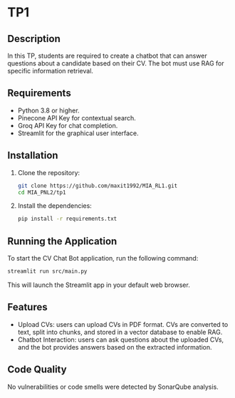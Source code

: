 # TP1

## Description

In this TP, students are required to create a chatbot that can answer questions about a candidate based on their CV.
The bot must use RAG for specific information retrieval.

## Requirements

- Python 3.8 or higher.
- Pinecone API Key for contextual search.
- Groq API Key for chat completion.
- Streamlit for the graphical user interface.

## Installation

1. Clone the repository:
    ```sh
    git clone https://github.com/maxit1992/MIA_RL1.git
    cd MIA_PNL2/tp1
    ```

2. Install the dependencies:
    ```sh
    pip install -r requirements.txt
    ```

## Running the Application

To start the CV Chat Bot application, run the following command:

```sh
streamlit run src/main.py
```

This will launch the Streamlit app in your default web browser.

## Features

- Upload CVs: users can upload CVs in PDF format. CVs are converted to text, split into chunks, and stored in a vector
  database to enable RAG.
- Chatbot Interaction: users can ask questions about the uploaded CVs, and the bot provides answers based on the
  extracted information.

## Code Quality

No vulnerabilities or code smells were detected by SonarQube analysis.